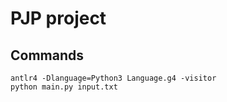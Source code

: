 # PJP project

## Commands

```shell
antlr4 -Dlanguage=Python3 Language.g4 -visitor
python main.py input.txt
```